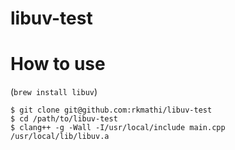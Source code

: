 # libuv-test

# How to use
(`brew install libuv`)

```
$ git clone git@github.com:rkmathi/libuv-test
$ cd /path/to/libuv-test
$ clang++ -g -Wall -I/usr/local/include main.cpp /usr/local/lib/libuv.a
```

